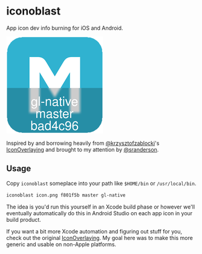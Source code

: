 # iconoblast

App icon dev info burning for iOS and Android. 

![](./sample.png)

Inspired by and borrowing heavily from [@krzysztofzablocki](https://github.com/krzysztofzablocki)'s [IconOverlaying](https://github.com/krzysztofzablocki/IconOverlaying) and brought to my attention by [@sranderson](https://github.com/sranderson). 

## Usage

Copy `iconoblast` someplace into your path like `$HOME/bin` or `/usr/local/bin`. 

```bash
iconoblast icon.png f801f5b master gl-native
```

The idea is you'd run this yourself in an Xcode build phase or however we'll eventually automatically do this in Android Studio on each app icon in your build product. 

If you want a bit more Xcode automation and figuring out stuff for you, check out the original [IconOverlaying](https://github.com/krzysztofzablocki/IconOverlaying). My goal here was to make this more generic and usable on non-Apple platforms. 
